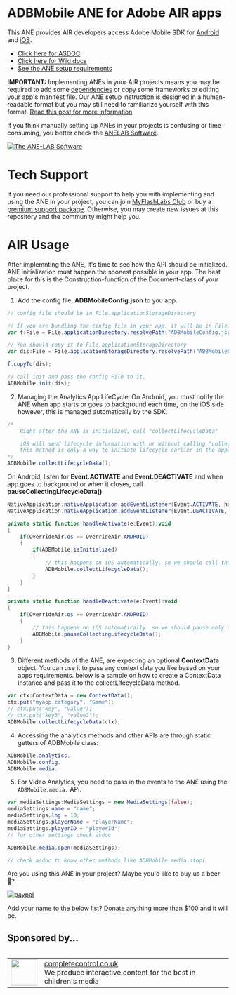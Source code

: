 # ADBMobile ANE for Adobe AIR apps

This ANE provides AIR developers access Adobe Mobile SDK for [Android](https://marketing.adobe.com/resources/help/en_US/mobile/android/) and [iOS](https://marketing.adobe.com/resources/help/en_US/mobile/ios/).

* [Click here for ASDOC](https://myflashlab.github.io/asdoc/com/myflashlab/air/extensions/adobeMobile/package-detail.html)
* [Click here for Wiki docs](https://github.com/myflashlab/ADBMobile/wiki)
* [See the ANE setup requirements](https://github.com/myflashlab/ADBMobile/blob/master/src/ANE/extension.xml)

**IMPORTANT:** Implementing ANEs in your AIR projects means you may be required to add some [dependencies](https://github.com/myflashlab/common-dependencies-ANE) or copy some frameworks or editing your app's manifest file. Our ANE setup instruction is designed in a human-readable format but you may still need to familiarize yourself with this format. [Read this post for more information](https://www.myflashlabs.com/understanding-ane-setup-instruction/)

If you think manually setting up ANEs in your projects is confusing or time-consuming, you better check the [ANELAB Software](https://github.com/myflashlab/ANE-LAB/).

[![The ANE-LAB Software](https://www.myflashlabs.com/wp-content/uploads/2017/12/myflashlabs-ANE-LAB_features.jpg)](https://github.com/myflashlab/ANE-LAB/)

# Tech Support #
If you need our professional support to help you with implementing and using the ANE in your project, you can join [MyFlashLabs Club](https://www.myflashlabs.com/product/myflashlabs-club-membership/) or buy a [premium support package](https://www.myflashlabs.com/product/myflashlabs-support/). Otherwise, you may create new issues at this repository and the community might help you.

# AIR Usage #
After implemnting the ANE, it's time to see how the API should be initialized. ANE initialization must happen the soonest possible in your app. The best place for this is the Construction-function of the Document-class of your project.

1. Add the config file, **ADBMobileConfig.json** to you app.
```actionscript
// config file should be in File.applicationStorageDirectory

// If you are bundling the config file in your app, it will be in File.applicationDirectory
var f:File = File.applicationDirectory.resolvePath("ADBMobileConfig.json");

// You should copy it to File.applicationStorageDirectory
var dis:File = File.applicationStorageDirectory.resolvePath("ADBMobileConfig.json");

f.copyTo(dis);

// call init and pass the config File to it.
ADBMobile.init(dis);
```

2. Managing the Analytics App LifeCycle. On Android, you must notify the ANE when app starts or goes to background each time, on the iOS side however, this is managed automatically by the SDK.

```actionscript
/*
    Right after the ANE is initialized, call "collectLifecycleData"

    iOS will send lifecycle information with or without calling "collectLifecycleData"; and
    this method is only a way to initiate lifecycle earlier in the application's launch sequence.
*/
ADBMobile.collectLifecycleData();
```

On Android, listen for **Event.ACTIVATE** and **Event.DEACTIVATE** and when app goes to background or when it closes, call **pauseCollectingLifecycleData()**

```actionscript
NativeApplication.nativeApplication.addEventListener(Event.ACTIVATE, handleActivate);
NativeApplication.nativeApplication.addEventListener(Event.DEACTIVATE, handleDeactivate);

private static function handleActivate(e:Event):void
{
    if(OverrideAir.os == OverrideAir.ANDROID)
    {
        if(ADBMobile.isInitialized)
        {
            // this happens on iOS automatically. so we should call this on Android
            ADBMobile.collectLifecycleData();
        }
    }
}

private static function handleDeactivate(e:Event):void
{
    if(OverrideAir.os == OverrideAir.ANDROID)
    {
        // this happens on iOS automatically. so we should pause only on Android
        ADBMobile.pauseCollectingLifecycleData();
    }
}
```

3. Different methods of the ANE, are expecting an optional **ContextData** object. You can use it to pass any context data you like based on your apps requirements. below is a sample on how to create a ContextData instance and pass it to the collectLifecycleData method.

```actionscript
var ctx:ContextData = new ContextData();
ctx.put("myapp.category", "Game");
// ctx.put("key", "value");
// ctx.put("key3", "value3");
ADBMobile.collectLifecycleData(ctx);
```

4. Accessing the analytics methods and other APIs are through static getters of ADBMobile class:
```actionscript
ADBMobile.analytics.
ADBMobile.config.
ADBMobile.media.
```

5. For Video Analytics, you need to pass in the events to the ANE using the ```ADBMobile.media.``` API.

```actionscript
var mediaSettings:MediaSettings = new MediaSettings(false);
mediaSettings.name = "name";
mediaSettings.lng = 10;
mediaSettings.playerName = "playerName";
mediaSettings.playerID = "playerId";
// for other settings check asdoc

ADBMobile.media.open(mediaSettings);

// check asdoc to know other methods like ADBMobile.media.stop(
```

Are you using this ANE in your project? Maybe you'd like to buy us a beer :beer:?

[![paypal](https://www.paypalobjects.com/en_US/i/btn/btn_donateCC_LG.gif)](https://www.paypal.com/cgi-bin/webscr?cmd=_donations&business=payments@myflashlabs.com&lc=US&item_name=Donation+to+ADBMobile+ANE&no_note=0&cn=&currency_code=USD&bn=PP-DonationsBF:btn_donateCC_LG.gif:NonHosted)

Add your name to the below list? Donate anything more than $100 and it will be.

## Sponsored by... ##
<table align="left">
    <tr>
        <td align="left"><img src="https://myflashlab.github.io/sponsors/completecontrol.co.uk.jpg" width="60" height="60"></td>
        <td align="left"><a href="https://www.completecontrol.co.uk">completecontrol.co.uk</a><br>We produce interactive content for the best in children's media</td>
    </tr>
</table>